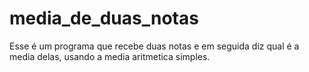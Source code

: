 # media_de_duas_notas
Esse é um programa que recebe duas notas e em seguida diz qual é a media delas, usando a media aritmetica simples.
